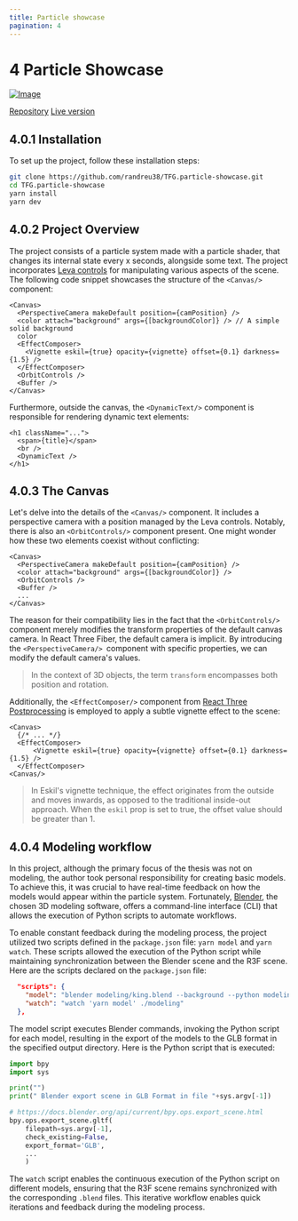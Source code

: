 ```yaml
---
title: Particle showcase
pagination: 4
---
```


# 4 Particle Showcase

[![Image](/img/particleShowcase.png)](https://particle-showcase.vercel.app/)

<div class="flex justify-between w-full">
  <a href="https://github.com/randreu38/TFG.particle-showcase">Repository</a>
  <a href="https://particle-showcase.vercel.app/">Live version</a>
</div>

## 4.0.1 Installation

To set up the project, follow these installation steps:

```bash
git clone https://github.com/randreu38/TFG.particle-showcase.git
cd TFG.particle-showcase
yarn install
yarn dev
```

## 4.0.2 Project Overview

The project consists of a particle system made with a particle shader, that changes its internal state every x seconds, alongside some text. The project incorporates [Leva controls](/docs/common-libraries#leva-controls) for manipulating various aspects of the scene. The following code snippet showcases the structure of the `<Canvas/>` component:

```tsx title="/src/App.tsx"
<Canvas>
  <PerspectiveCamera makeDefault position={camPosition} />
  <color attach="background" args={[backgroundColor]} /> // A simple solid background
  color
  <EffectComposer>
    <Vignette eskil={true} opacity={vignette} offset={0.1} darkness={1.5} />
  </EffectComposer>
  <OrbitControls />
  <Buffer />
</Canvas>
```

Furthermore, outside the canvas, the `<DynamicText/>` component is responsible for rendering dynamic text elements:

```tsx
<h1 className="...">
  <span>{title}</span>
  <br />
  <DynamicText />
</h1>
```

## 4.0.3 The Canvas

Let's delve into the details of the `<Canvas/>` component. It includes a perspective camera with a position managed by the Leva controls. Notably, there is also an `<OrbitControls/>` component present. One might wonder how these two elements coexist without conflicting:

```tsx title="/src/App.tsx"
<Canvas>
  <PerspectiveCamera makeDefault position={camPosition} />
  <color attach="background" args={[backgroundColor]} />
  <OrbitControls />
  <Buffer />
  ...
</Canvas>
```

The reason for their compatibility lies in the fact that the `<OrbitControls/>` component merely modifies the transform properties of the default canvas camera. In React Three Fiber, the default camera is implicit. By introducing the `<PerspectiveCamera/> `component with specific properties, we can modify the default camera's values.

> In the context of 3D objects, the term `transform` encompasses both position and rotation.

Additionally, the `<EffectComposer/>` component from [React Three Postprocessing](https://docs.pmnd.rs/react-postprocessing/introduction) is employed to apply a subtle vignette effect to the scene:

```tsx
<Canvas>
  {/* ... */}
  <EffectComposer>
      <Vignette eskil={true} opacity={vignette} offset={0.1} darkness={1.5} />
  </EffectComposer>
<Canvas/>
```

> In Eskil's vignette technique, the effect originates from the outside and moves inwards, as opposed to the traditional inside-out approach. When the `eskil` prop is set to true, the offset value should be greater than 1.

## 4.0.4 Modeling workflow

In this project, although the primary focus of the thesis was not on modeling, the author took personal responsibility for creating basic models. To achieve this, it was crucial to have real-time feedback on how the models would appear within the particle system. Fortunately, [Blender](https://www.blender.org/), the chosen 3D modeling software, offers a command-line interface (CLI) that allows the execution of Python scripts to automate workflows.

To enable constant feedback during the modeling process, the project utilized two scripts defined in the `package.json` file: `yarn model` and `yarn watch`. These scripts allowed the execution of the Python script while maintaining synchronization between the Blender scene and the R3F scene. Here are the scripts declared on the `package.json` file:

```json title="package.json"
  "scripts": {
    "model": "blender modeling/king.blend --background --python modeling/export_glb.py -- public/models/king.glb && blender modeling/lightbulb.blend --background --python modeling/export_glb.py -- public/models/lightbulb.glb && blender modeling/rocket.blend --background --python modeling/export_glb.py -- public/models/rocket.glb",
    "watch": "watch 'yarn model' ./modeling"
  },
```

The model script executes Blender commands, invoking the Python script for each model, resulting in the export of the models to the GLB format in the specified output directory. Here is the Python script that is executed:

```python
import bpy
import sys

print("")
print(" Blender export scene in GLB Format in file "+sys.argv[-1])

# https://docs.blender.org/api/current/bpy.ops.export_scene.html
bpy.ops.export_scene.gltf(
    filepath=sys.argv[-1],
    check_existing=False,
    export_format='GLB',
    ...
    )
```

The `watch` script enables the continuous execution of the Python script on different models, ensuring that the R3F scene remains synchronized with the corresponding `.blend` files. This iterative workflow enables quick iterations and feedback during the modeling process.
